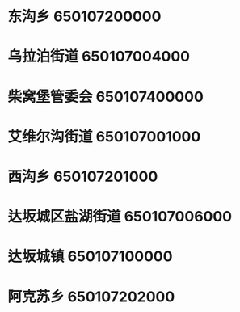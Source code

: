 # 东沟乡 650107200000
# 乌拉泊街道 650107004000
# 柴窝堡管委会 650107400000
# 艾维尔沟街道 650107001000
# 西沟乡 650107201000
# 达坂城区盐湖街道 650107006000
# 达坂城镇 650107100000
# 阿克苏乡 650107202000
